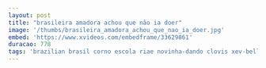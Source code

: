 ```yaml
---
layout: post
title: "brasileira amadora achou que não ia doer"
image: '/thumbs/brasileira_amadora_achou_que_nao_ia_doer.jpg'
embed: 'https://www.xvideos.com/embedframe/33629861'
duracao: 778
tags: 'brazilian brasil corno escola riae novinha-dando clovis xev-bellringer novinhas-fudendo olivia-nova'
---
```

